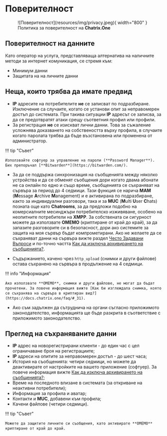 # Поверителност

<figure markdown>
  ![Поверителност](resources/img/privacy.jpeg){ width="800" }
  <figcaption>Политика за поверителност на <b>Chatrix.One</b></figcaption>
</figure>

## Поверителност на данните

Като оператор на услуга, представляваща алтернатива на наличните методи за интернет комуникация, се стремя към:

- Минимум данни
- Защитата на на личните данни

## Неща, които трябва да имате предвид

- **IP** адресите на потребителите **не** се записват по подразбиране. Изключение са случаите, когато се установи опит за неправомерен достъп до системата. При такива ситуации **IP** адресът се записва, за да се предотвратят атаки срещу съответния профил или профили.
- За регистрация **не** се изискват лични данни. Това за съжаление усложнява доказването на собствеността върху профила, в случаите когато паролата трябва да бъде възстановена или променена от администратор.

!!! tip "Съвет"

    Използвайте софтуер за управление на пароли (**Password Manager**). Бих препоръчал [**Bitwarden**](https://bitwarden.com/).

- За да се поддържа синхронизация на съобщенията между няколко устройства и да се обменят съобщения дори когато двама абонати не са онлайн по едно и също време, съобщенията се съхраняват на сървъра за период до 4 седмици. Тази функция се нарича **MAM** (**M**essage **A**rchive **M**anagement) и е активирана по подразбиране, както за индивидуални разговори, така и за **MUC** (**M**ulti **U**ser **C**hats) позната още като **Chatrooms**, за да предложи подобно на комерсиалните месинджъри потребителско изживяване, особено на неопитните потребители на **XMPP**. За собствената си сигурност можете да използвате **OMEMO** (криптиране от край до край), за да запазите разговорите си в безопасност, дори ако системите за защита на моя сървър бъдат компрометирани. Ако не желаете да се съхраняват данни на сървъра вижте раздел [Често Задавани Въпроси](https://docs.chatrix.one/faq/) и по-точно частта [Как да изключа архивирането на съобщенията?](https://docs.chatrix.one/faq/#_28).

- Съдържанието, качено чрез `http_upload` (снимки и други файлове) остава съхранено на сървъра в продължение на 4 седмици.

!!! info "Информация"

    Ако използвате **OMEMO**, снимки и други файлове, не могат да бъдат прочетени. За повече информация вижте [Как би изглеждала снимка, която се съхранява на сървъра в криптиран вид?](https://docs.chatrix.one/faq/#_31).

- Ако съм задължен да сътруднича на органи съгласно приложимото законодателство, информацията ще бъде разкрита в съответствие с приложимото законодателство.

## Преглед на съхраняваните данни

- **IP** адрес на новорегистрирани клиенти - до един час с цел ограничаване броя на регистрациите;
- **IP** адреси на опитите за неправомерен достъп - до шест часа;
- История на съобщенията: четири седмици, но можете да деактивирате от настройките на вашето приложение (софтуер). За повече информация вижте [Как да изключа архивирането на съобщенията?](https://docs.chatrix.one/faq/#_28);
- Време на последното влизане в системата (за откриване на неактивни потребители);
- Информация за профила и аватар;
- Контакти и **MUC**, добавени към профила;
- Качени файлове (четири седмици).

!!! tip "Съвет"

    Можете да защитите личните си съобщения, като активирате **OMEMO** криптиране от край до край.
